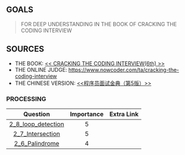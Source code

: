 ## GOALS
> FOR DEEP UNDERSTANDING IN THE BOOK OF CRACKING THE CODING INTERVIEW
     
## SOURCES
- THE BOOK: [<< CRACKING THE CODING INTERVIEW(6th) >>](http://www.crackingthecodinginterview.com/)
- THE ONLINE JUDGE: https://www.nowcoder.com/ta/cracking-the-coding-interview
- THE CHINESE VERSION: [<<程序员面试金典（第5版）>>](https://book.douban.com/subject/25753386/)

### PROCESSING

| Question | Importance | Extra Link |
| :---: |:----: | :---: |
|[2_8_loop_detection](./src/2_8_loop_detection.cpp) | 5 | |
|[2_7_Intersection](./src/2_7_Intersection.cpp)|5| |
|[2_6_Palindrome](./src/2_6_Palindrome.cpp)| 4 | |

